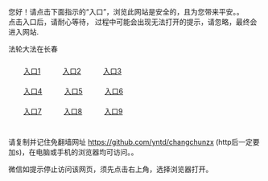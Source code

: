 您好！请点击下面指示的“入口”，浏览此网站是安全的，且为您带来平安。。 <br/>
点击入口后，请耐心等待， 过程中可能会出现无法打开的提示，请忽略，最终会进入网站. </br>

法轮大法在长春<br/>
<div style="padding:10px"><a style="margin:20px" target="_blank" href="https://d16lte0ha7r34h.cloudfront.net/2Qpsp?iqybgzzm" id="ccLink1" rel="nofollow">入口1</a> <a target="_blank" style="margin:20px" href="https://d2i0nfz98k4sa1.cloudfront.net/2Qpsp?wyyfzr" id="ccLink2" rel="nofollow">入口2</a> <a style="margin:20px" target="_blank" href="https://d2e9d8kr44ri6a.cloudfront.net/2Qpsp?ujippjx" id="ccLink3" rel="nofollow">入口3</a></div>

<div style="padding:10px" ><a style="margin:20px" target="_blank" href="https://d16lte0ha7r34h.cloudfront.net/2Qpsp?iqybgzzm" id="ccLink4" rel="nofollow">入口4</a> <a style="margin:20px" href="https://d2i0nfz98k4sa1.cloudfront.net/2Qpsp?wyyfzr" target="_blank" id="ccLink5" rel="nofollow">入口5</a> <a style="margin:20px" href="https://d2e9d8kr44ri6a.cloudfront.net/2Qpsp?ujippjx" target="_blank" id="ccLink6" rel="nofollow">入口6</a></div>

<div style="padding:10px"><a style="margin:20px" target="_blank" href="https://d16lte0ha7r34h.cloudfront.net/2Qpsp?iqybgzzm" id="ccLink7" rel="nofollow">入口7</a> <a style="margin:20px" href="https://d2i0nfz98k4sa1.cloudfront.net/2Qpsp?wyyfzr" target="_blank" id="ccLink8" rel="nofollow">入口8</a> <a style="margin:20px" target="_blank" href="https://d2e9d8kr44ri6a.cloudfront.net/2Qpsp?ujippjx" id="ccLink9" rel="nofollow">入口9</a></div>

<br/>



请复制并记住免翻墙网址 https://github.com/yntd/changchunzx (http后一定要加s)，在电脑或手机的浏览器均可访问。。<br/>

微信如提示停止访问该网页，须先点击右上角，选择浏览器打开。
